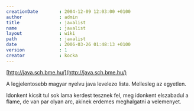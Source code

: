 ```yaml
---
creationDate        : 2004-12-09 12:03:00 +0100 
author              : admin 
title               : javalist 
name                : javalist 
layout              : wiki 
path                : javalist 
date                : 2006-03-26 01:48:13 +0100 
version             : 1 
creator             : kocka 
---
```

[http://java.sch.bme.hu/](http://java.sch.bme.hu/)

A legjelentosebb magyar nyelvu java levelezo lista. Mellesleg az egyetlen.

Idonkent kicsit tul sok lama kerdest tesznek fel, meg idonkent elszabadul a flame, de van par olyan arc, akinek erdemes meghalgatni a velemenyet.
